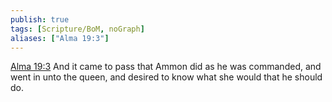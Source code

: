 ```yaml
---
publish: true
tags: [Scripture/BoM, noGraph]
aliases: ["Alma 19:3"]
---
```

[Alma 19:3](https://churchofjesuschrist.org/study/scriptures/bofm/alma/19?lang=eng&id=p3#p3) And it came to pass that Ammon did as he was commanded, and went in unto the queen, and desired to know what she would that he should do.
